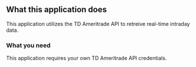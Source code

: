 

## What this application does

This application utilizes the TD Ameritrade API to retreive real-time intraday data.

### What you need

This application requires your own TD Ameritrade API credentials. 
